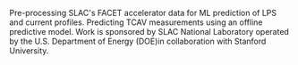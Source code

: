 Pre-processing SLAC's FACET accelerator data for ML prediction of LPS and current profiles. Predicting TCAV measurements using an offline predictive model. Work is sponsored by SLAC National Laboratory operated by the U.S. Department of Energy (DOE)in collaboration with Stanford University. 

